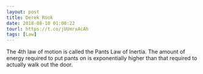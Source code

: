 ```yaml
---
layout: post
title: Derek Rook
date: 2018-08-10 01:00:22
tourl: https://t.co/jUUmrxAcAh
tags: [Law]
---
```

The 4th law of motion is called the Pants Law of Inertia. The amount of energy required to put pants on is exponentially higher than that required to actually walk out the door.
